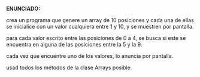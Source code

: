 **ENUNCIADO:**

crea un programa que genere un array de 10 posiciones y cada una de ellas se inicialice con un valor cualquiera entre 1 y 10, y se muestren por pantalla.

para cada valor escrito entre las posiciones de 0 a 4, se busca si este se encuentra en alguna de las posiciones entre la 5 y la 9.

cada vez que encuentre uno de los valores, lo anuncia por pantalla.

usad todos los métodos de la clase Arrays posible.

